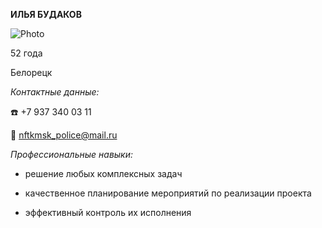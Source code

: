 **ИЛЬЯ БУДАКОВ**

![Photo](https://public.superjob.ru/images/resume_fotos/822/54/5482254.medium_b4eaa3b9e50f0d0ad9ac2bfc8f7c5b2d.jpg?i=r5482254&u=a36758&s=c5c9f52d30f87336693938434a5eb9ee1cf3aa01)

52 года

Белорецк

*Контактные данные:*

:phone: +7 937 340 03 11

:email: nftkmsk_police@mail.ru


*Профессиональные навыки:*

* решение любых комплексных задач

* качественное планирование мероприятий по реализации проекта

* эффективный контроль их исполнения 
